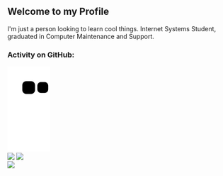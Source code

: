 ## Welcome to my Profile

I'm just a person looking to learn cool things. Internet Systems Student, graduated in Computer Maintenance and Support.

<!--
### Last song played:
<img src="https://spotify-github-profile.vercel.app/api/view?uid=qd2tk4ozstw4tr5m0scksklhq&cover_image=true&theme=novatorem&bar_color=53b14f&bar_color_cover=true">
-->
### Activity on GitHub:
<img src="https://github.com/Tamicktom/Tamicktom/blob/output/github-contribution-grid-snake.svg">
<div>
<img src=https://github-readme-stats.vercel.app/api?username=Tamicktom&show_icons=true&hide_border=true&count_private=true&theme=github_dark&hide=stars,prs,issues,contribs&/>
<img src=https://github-readme-stats.vercel.app/api/top-langs/?username=Tamicktom&show_icons=true&hide_border=true&count_private=true&theme=github_dark&layout=compact&/> 
</div>
<img src="https://count.getloli.com/get/@:Tamicktom?theme=gelbooru">
